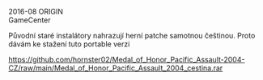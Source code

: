 2016-08 ORIGIN
<br/>
GameCenter

Původní staré instalátory nahrazují herní patche samotnou češtinou. Proto dávám ke stažení tuto portable verzi

https://github.com/hornster02/Medal_of_Honor_Pacific_Assault-2004-CZ/raw/main/Medal_of_Honor_Pacific_Assault_2004_cestina.rar
